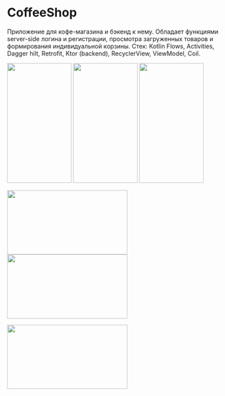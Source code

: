 # CoffeeShop
Приложение для кофе-магазина и бэкенд к нему. Обладает функциями server-side логина и регистрации, просмотра загруженных товаров и формирования индивидуальной корзины.
Стек: Kotlin Flows, Activities, Dagger hilt, Retrofit, Ktor (backend), RecyclerView, ViewModel, Coil.

<img src="https://user-images.githubusercontent.com/75787289/200484033-083410c0-c2df-464a-8d5c-bd17a0a856ec.png" width="150" height="280">  <img src="https://user-images.githubusercontent.com/75787289/200484384-1b8879d3-ee03-46c3-a2e1-c5a524c7529a.png" width="150" height="280">   <img src="https://user-images.githubusercontent.com/75787289/200484574-99dc3ed0-67d2-4ad7-b542-c8f27ebc50b0.png" width="150" height="280">

<img src="https://user-images.githubusercontent.com/75787289/200484901-89a20e30-31a6-4cc5-943e-3fcac9677335.png" width="280" height="150">   <img src="https://user-images.githubusercontent.com/75787289/200484920-98626dc1-ff24-4beb-a16c-5ae67f1c9572.png" width="280" height="150">

<img src="https://user-images.githubusercontent.com/75787289/200484935-d20fc3ff-73a7-4b79-bfee-5e83544d14e4.png" width="280" height="150">


